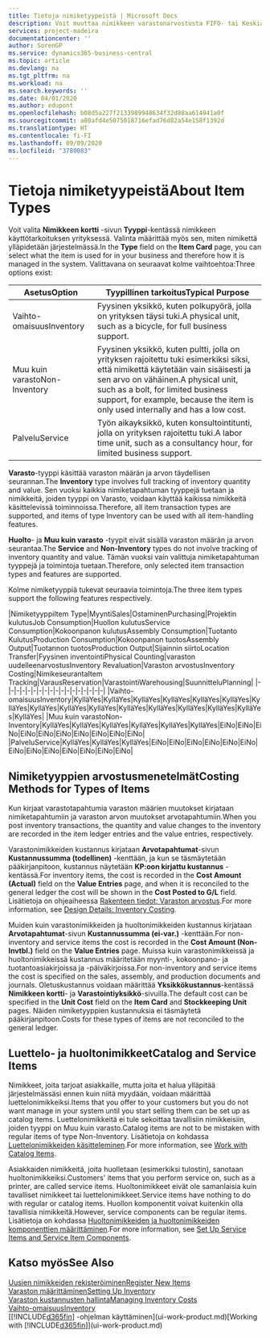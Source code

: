 ```yaml
---
title: Tietoja nimiketyypeistä | Microsoft Docs
description: Voit muuttaa nimikkeen varastonarvostusta FIFO- tai Keskiarvo-arvostusmenetelmällä, esimerkiksi silloin, kun nimikkeen kustannusten muutoksen syynä on jokin muu kuin tapahtuma.
services: project-madeira
documentationcenter: ''
author: SorenGP
ms.service: dynamics365-business-central
ms.topic: article
ms.devlang: na
ms.tgt_pltfrm: na
ms.workload: na
ms.search.keywords: ''
ms.date: 04/01/2020
ms.author: edupont
ms.openlocfilehash: b08d5a227f2133989948634f32d88aa614941a0f
ms.sourcegitcommit: a80afd4e5075018716efad76d82a54e158f1392d
ms.translationtype: HT
ms.contentlocale: fi-FI
ms.lasthandoff: 09/09/2020
ms.locfileid: "3780083"
---
```

# <a name="about-item-types"></a><span data-ttu-id="87d8f-103">Tietoja nimiketyypeistä</span><span class="sxs-lookup"><span data-stu-id="87d8f-103">About Item Types</span></span>
<span data-ttu-id="87d8f-104">Voit valita **Nimikkeen kortti** -sivun **Tyyppi**-kentässä nimikkeen käyttötarkoituksen yrityksessä. Valinta määrittää myös sen, miten nimikettä ylläpidetään järjestelmässä.</span><span class="sxs-lookup"><span data-stu-id="87d8f-104">In the **Type** field on the **Item Card** page, you can select what the item is used for in your business and therefore how it is managed in the system.</span></span> <span data-ttu-id="87d8f-105">Valittavana on seuraavat kolme vaihtoehtoa:</span><span class="sxs-lookup"><span data-stu-id="87d8f-105">Three options exist:</span></span>

|<span data-ttu-id="87d8f-106">Asetus</span><span class="sxs-lookup"><span data-stu-id="87d8f-106">Option</span></span>|<span data-ttu-id="87d8f-107">Tyypillinen tarkoitus</span><span class="sxs-lookup"><span data-stu-id="87d8f-107">Typical Purpose</span></span>|
|------|-----------|
|<span data-ttu-id="87d8f-108">Vaihto-omaisuus</span><span class="sxs-lookup"><span data-stu-id="87d8f-108">Inventory</span></span>|<span data-ttu-id="87d8f-109">Fyysinen yksikkö, kuten polkupyörä, jolla on yrityksen täysi tuki.</span><span class="sxs-lookup"><span data-stu-id="87d8f-109">A physical unit, such as a bicycle, for full business support.</span></span>|
|<span data-ttu-id="87d8f-110">Muu kuin varasto</span><span class="sxs-lookup"><span data-stu-id="87d8f-110">Non-Inventory</span></span>|<span data-ttu-id="87d8f-111">Fyysinen yksikkö, kuten pultti, jolla on yrityksen rajoitettu tuki esimerkiksi siksi, että nimikettä käytetään vain sisäisesti ja sen arvo on vähäinen.</span><span class="sxs-lookup"><span data-stu-id="87d8f-111">A physical unit, such as a bolt, for limited business support, for example, because the item is only used internally and has a low cost.</span></span>|
|<span data-ttu-id="87d8f-112">Palvelu</span><span class="sxs-lookup"><span data-stu-id="87d8f-112">Service</span></span>|<span data-ttu-id="87d8f-113">Työn aikayksikkö, kuten konsultointitunti, jolla on yrityksen rajoitettu tuki.</span><span class="sxs-lookup"><span data-stu-id="87d8f-113">A labor time unit, such as a consultancy hour, for limited business support.</span></span>|

<span data-ttu-id="87d8f-114">**Varasto**-tyyppi käsittää varaston määrän ja arvon täydellisen seurannan.</span><span class="sxs-lookup"><span data-stu-id="87d8f-114">The **Inventory** type involves full tracking of inventory quantity and value.</span></span> <span data-ttu-id="87d8f-115">Sen vuoksi kaikkia nimiketapahtuman tyyppejä tuetaan ja nimikkeitä, joiden tyyppi on Varasto, voidaan käyttää kaikissa nimikkeitä käsittelevissä toiminnoissa.</span><span class="sxs-lookup"><span data-stu-id="87d8f-115">Therefore, all item transaction types are supported, and items of type Inventory can be used with all item-handling features.</span></span>

<span data-ttu-id="87d8f-116">**Huolto**- ja **Muu kuin varasto** -tyypit eivät sisällä varaston määrän ja arvon seurantaa.</span><span class="sxs-lookup"><span data-stu-id="87d8f-116">The **Service** and **Non-Inventory** types do not involve tracking of inventory quantity and value.</span></span> <span data-ttu-id="87d8f-117">Tämän vuoksi vain valittuja nimiketapahtuman tyyppejä ja toimintoja tuetaan.</span><span class="sxs-lookup"><span data-stu-id="87d8f-117">Therefore, only selected item transaction types and features are supported.</span></span>

<span data-ttu-id="87d8f-118">Kolme nimiketyyppiä tukevat seuraavia toimintoja.</span><span class="sxs-lookup"><span data-stu-id="87d8f-118">The three item types support the following features respectively.</span></span>

|<span data-ttu-id="87d8f-119">Nimiketyyppi</span><span class="sxs-lookup"><span data-stu-id="87d8f-119">Item Type</span></span>|<span data-ttu-id="87d8f-120">Myynti</span><span class="sxs-lookup"><span data-stu-id="87d8f-120">Sales</span></span>|<span data-ttu-id="87d8f-121">Ostaminen</span><span class="sxs-lookup"><span data-stu-id="87d8f-121">Purchasing</span></span>|<span data-ttu-id="87d8f-122">Projektin kulutus</span><span class="sxs-lookup"><span data-stu-id="87d8f-122">Job Consumption</span></span>|<span data-ttu-id="87d8f-123">Huollon kulutus</span><span class="sxs-lookup"><span data-stu-id="87d8f-123">Service Consumption</span></span>|<span data-ttu-id="87d8f-124">Kokoonpanon kulutus</span><span class="sxs-lookup"><span data-stu-id="87d8f-124">Assembly Consumption</span></span>|<span data-ttu-id="87d8f-125">Tuotanto Kulutus</span><span class="sxs-lookup"><span data-stu-id="87d8f-125">Production Consumption</span></span>|<span data-ttu-id="87d8f-126">Kokoonpanon tuotos</span><span class="sxs-lookup"><span data-stu-id="87d8f-126">Assembly Output</span></span>|<span data-ttu-id="87d8f-127">Tuotannon tuotos</span><span class="sxs-lookup"><span data-stu-id="87d8f-127">Production Output</span></span>|<span data-ttu-id="87d8f-128">Sijainnin siirto</span><span class="sxs-lookup"><span data-stu-id="87d8f-128">Location Transfer</span></span>|<span data-ttu-id="87d8f-129">Fyysinen inventointi</span><span class="sxs-lookup"><span data-stu-id="87d8f-129">Physical Counting</span></span>|<span data-ttu-id="87d8f-130">varaston uudelleenarvostus</span><span class="sxs-lookup"><span data-stu-id="87d8f-130">Inventory Revaluation</span></span>|<span data-ttu-id="87d8f-131">Varaston arvostus</span><span class="sxs-lookup"><span data-stu-id="87d8f-131">Inventory Costing</span></span>|<span data-ttu-id="87d8f-132">Nimikeseuranta</span><span class="sxs-lookup"><span data-stu-id="87d8f-132">Item Tracking</span></span>|<span data-ttu-id="87d8f-133">Varaus</span><span class="sxs-lookup"><span data-stu-id="87d8f-133">Reservation</span></span>|<span data-ttu-id="87d8f-134">Varastointi</span><span class="sxs-lookup"><span data-stu-id="87d8f-134">Warehousing</span></span>|<span data-ttu-id="87d8f-135">Suunnittelu</span><span class="sxs-lookup"><span data-stu-id="87d8f-135">Planning</span></span>|
|-|-|-|-|-|-|-|-|-|-|-|-|-|-|-|-|-|-|
|<span data-ttu-id="87d8f-136">Vaihto-omaisuus</span><span class="sxs-lookup"><span data-stu-id="87d8f-136">Inventory</span></span>|<span data-ttu-id="87d8f-137">Kyllä</span><span class="sxs-lookup"><span data-stu-id="87d8f-137">Yes</span></span>|<span data-ttu-id="87d8f-138">Kyllä</span><span class="sxs-lookup"><span data-stu-id="87d8f-138">Yes</span></span>|<span data-ttu-id="87d8f-139">Kyllä</span><span class="sxs-lookup"><span data-stu-id="87d8f-139">Yes</span></span>|<span data-ttu-id="87d8f-140">Kyllä</span><span class="sxs-lookup"><span data-stu-id="87d8f-140">Yes</span></span>|<span data-ttu-id="87d8f-141">Kyllä</span><span class="sxs-lookup"><span data-stu-id="87d8f-141">Yes</span></span>|<span data-ttu-id="87d8f-142">Kyllä</span><span class="sxs-lookup"><span data-stu-id="87d8f-142">Yes</span></span>|<span data-ttu-id="87d8f-143">Kyllä</span><span class="sxs-lookup"><span data-stu-id="87d8f-143">Yes</span></span>|<span data-ttu-id="87d8f-144">Kyllä</span><span class="sxs-lookup"><span data-stu-id="87d8f-144">Yes</span></span>|<span data-ttu-id="87d8f-145">Kyllä</span><span class="sxs-lookup"><span data-stu-id="87d8f-145">Yes</span></span>|<span data-ttu-id="87d8f-146">Kyllä</span><span class="sxs-lookup"><span data-stu-id="87d8f-146">Yes</span></span>|<span data-ttu-id="87d8f-147">Kyllä</span><span class="sxs-lookup"><span data-stu-id="87d8f-147">Yes</span></span>|<span data-ttu-id="87d8f-148">Kyllä</span><span class="sxs-lookup"><span data-stu-id="87d8f-148">Yes</span></span>|<span data-ttu-id="87d8f-149">Kyllä</span><span class="sxs-lookup"><span data-stu-id="87d8f-149">Yes</span></span>|<span data-ttu-id="87d8f-150">Kyllä</span><span class="sxs-lookup"><span data-stu-id="87d8f-150">Yes</span></span>|<span data-ttu-id="87d8f-151">Kyllä</span><span class="sxs-lookup"><span data-stu-id="87d8f-151">Yes</span></span>|<span data-ttu-id="87d8f-152">Kyllä</span><span class="sxs-lookup"><span data-stu-id="87d8f-152">Yes</span></span>|
|<span data-ttu-id="87d8f-153">Muu kuin varasto</span><span class="sxs-lookup"><span data-stu-id="87d8f-153">Non-Inventory</span></span>|<span data-ttu-id="87d8f-154">Kyllä</span><span class="sxs-lookup"><span data-stu-id="87d8f-154">Yes</span></span>|<span data-ttu-id="87d8f-155">Kyllä</span><span class="sxs-lookup"><span data-stu-id="87d8f-155">Yes</span></span>|<span data-ttu-id="87d8f-156">Kyllä</span><span class="sxs-lookup"><span data-stu-id="87d8f-156">Yes</span></span>|<span data-ttu-id="87d8f-157">Kyllä</span><span class="sxs-lookup"><span data-stu-id="87d8f-157">Yes</span></span>|<span data-ttu-id="87d8f-158">Kyllä</span><span class="sxs-lookup"><span data-stu-id="87d8f-158">Yes</span></span>|<span data-ttu-id="87d8f-159">Kyllä</span><span class="sxs-lookup"><span data-stu-id="87d8f-159">Yes</span></span>|<span data-ttu-id="87d8f-160">Ei</span><span class="sxs-lookup"><span data-stu-id="87d8f-160">No</span></span>|<span data-ttu-id="87d8f-161">Ei</span><span class="sxs-lookup"><span data-stu-id="87d8f-161">No</span></span>|<span data-ttu-id="87d8f-162">Ei</span><span class="sxs-lookup"><span data-stu-id="87d8f-162">No</span></span>|<span data-ttu-id="87d8f-163">Ei</span><span class="sxs-lookup"><span data-stu-id="87d8f-163">No</span></span>|<span data-ttu-id="87d8f-164">Ei</span><span class="sxs-lookup"><span data-stu-id="87d8f-164">No</span></span>|<span data-ttu-id="87d8f-165">Ei</span><span class="sxs-lookup"><span data-stu-id="87d8f-165">No</span></span>|<span data-ttu-id="87d8f-166">Ei</span><span class="sxs-lookup"><span data-stu-id="87d8f-166">No</span></span>|<span data-ttu-id="87d8f-167">Ei</span><span class="sxs-lookup"><span data-stu-id="87d8f-167">No</span></span>|<span data-ttu-id="87d8f-168">Ei</span><span class="sxs-lookup"><span data-stu-id="87d8f-168">No</span></span>|<span data-ttu-id="87d8f-169">Ei</span><span class="sxs-lookup"><span data-stu-id="87d8f-169">No</span></span>|
|<span data-ttu-id="87d8f-170">Palvelu</span><span class="sxs-lookup"><span data-stu-id="87d8f-170">Service</span></span>|<span data-ttu-id="87d8f-171">Kyllä</span><span class="sxs-lookup"><span data-stu-id="87d8f-171">Yes</span></span>|<span data-ttu-id="87d8f-172">Kyllä</span><span class="sxs-lookup"><span data-stu-id="87d8f-172">Yes</span></span>|<span data-ttu-id="87d8f-173">Kyllä</span><span class="sxs-lookup"><span data-stu-id="87d8f-173">Yes</span></span>|<span data-ttu-id="87d8f-174">Ei</span><span class="sxs-lookup"><span data-stu-id="87d8f-174">No</span></span>|<span data-ttu-id="87d8f-175">Ei</span><span class="sxs-lookup"><span data-stu-id="87d8f-175">No</span></span>|<span data-ttu-id="87d8f-176">Ei</span><span class="sxs-lookup"><span data-stu-id="87d8f-176">No</span></span>|<span data-ttu-id="87d8f-177">Ei</span><span class="sxs-lookup"><span data-stu-id="87d8f-177">No</span></span>|<span data-ttu-id="87d8f-178">Ei</span><span class="sxs-lookup"><span data-stu-id="87d8f-178">No</span></span>|<span data-ttu-id="87d8f-179">Ei</span><span class="sxs-lookup"><span data-stu-id="87d8f-179">No</span></span>|<span data-ttu-id="87d8f-180">Ei</span><span class="sxs-lookup"><span data-stu-id="87d8f-180">No</span></span>|<span data-ttu-id="87d8f-181">Ei</span><span class="sxs-lookup"><span data-stu-id="87d8f-181">No</span></span>|<span data-ttu-id="87d8f-182">Ei</span><span class="sxs-lookup"><span data-stu-id="87d8f-182">No</span></span>|<span data-ttu-id="87d8f-183">Ei</span><span class="sxs-lookup"><span data-stu-id="87d8f-183">No</span></span>|<span data-ttu-id="87d8f-184">Ei</span><span class="sxs-lookup"><span data-stu-id="87d8f-184">No</span></span>|<span data-ttu-id="87d8f-185">Ei</span><span class="sxs-lookup"><span data-stu-id="87d8f-185">No</span></span>|<span data-ttu-id="87d8f-186">Ei</span><span class="sxs-lookup"><span data-stu-id="87d8f-186">No</span></span>|

## <a name="costing-methods-for-types-of-items"></a><span data-ttu-id="87d8f-187">Nimiketyyppien arvostusmenetelmät</span><span class="sxs-lookup"><span data-stu-id="87d8f-187">Costing Methods for Types of Items</span></span>
<span data-ttu-id="87d8f-188">Kun kirjaat varastotapahtumia varaston määrien muutokset kirjataan nimiketapahtumiin ja varaston arvon muutokset arvotapahtumiin.</span><span class="sxs-lookup"><span data-stu-id="87d8f-188">When you post inventory transactions, the quantity and value changes to the inventory are recorded in the item ledger entries and the value entries, respectively.</span></span> 

<span data-ttu-id="87d8f-189">Varastonimikkeiden kustannus kirjataan **Arvotapahtumat**-sivun **Kustannussumma (todellinen)** -kenttään, ja kun se täsmäytetään pääkirjanpitoon, kustannus näytetään **KP:oon kirjattu kustannus** -kentässä.</span><span class="sxs-lookup"><span data-stu-id="87d8f-189">For inventory items, the cost is recorded in the **Cost Amount (Actual)** field on the **Value Entries** page, and when it is reconciled to the general ledger the cost will be shown in the **Cost Posted to G/L** field.</span></span> <span data-ttu-id="87d8f-190">Lisätietoja on ohjeaiheessa [Rakenteen tiedot: Varaston arvostus](design-details-inventory-costing.md).</span><span class="sxs-lookup"><span data-stu-id="87d8f-190">For more information, see [Design Details: Inventory Costing](design-details-inventory-costing.md).</span></span>

<span data-ttu-id="87d8f-191">Muiden kuin varastonimikkeiden ja huoltonimikkeiden kustannus kirjataan **Arvotapahtumat**-sivun **Kustannussumma (ei-var.)** -kenttään.</span><span class="sxs-lookup"><span data-stu-id="87d8f-191">For non-inventory and service items the cost is recorded in the **Cost Amount (Non-Invtbl.)** field on the **Value Entries** page.</span></span> <span data-ttu-id="87d8f-192">Muissa kuin varastonimikkeissä ja huoltonimikkeissä kustannus määritetään myynti-, kokoonpano- ja tuotantoasiakirjoissa ja -päiväkirjoissa.</span><span class="sxs-lookup"><span data-stu-id="87d8f-192">For non-inventory and service items the cost is specified on the sales, assembly, and production documents and journals.</span></span> <span data-ttu-id="87d8f-193">Oletuskustannus voidaan määrittää **Yksikkökustannus**-kentässä **Nimikkeen kortti**- ja **Varastointiyksikkö**-sivuilla.</span><span class="sxs-lookup"><span data-stu-id="87d8f-193">The default cost can be specified in the **Unit Cost** field on the **Item Card** and **Stockkeeping Unit** pages.</span></span> <span data-ttu-id="87d8f-194">Näiden nimiketyyppien kustannuksia ei täsmäytetä pääkirjanpitoon.</span><span class="sxs-lookup"><span data-stu-id="87d8f-194">Costs for these types of items are not reconciled to the general ledger.</span></span> 

## <a name="catalog-and-service-items"></a><span data-ttu-id="87d8f-195">Luettelo- ja huoltonimikkeet</span><span class="sxs-lookup"><span data-stu-id="87d8f-195">Catalog and Service Items</span></span>
<span data-ttu-id="87d8f-196">Nimikkeet, joita tarjoat asiakkaille, mutta joita et halua ylläpitää järjestelmässäsi ennen kuin niitä myydään, voidaan määrittää luettelonimikkeiksi.</span><span class="sxs-lookup"><span data-stu-id="87d8f-196">Items that you offer to your customers but you do not want manage in your system until you start selling them can be set up as catalog items.</span></span> <span data-ttu-id="87d8f-197">Luettelonimikkeitä ei tule sekoittaa tavallisiin nimikkeisiin, joiden tyyppi on Muu kuin varasto.</span><span class="sxs-lookup"><span data-stu-id="87d8f-197">Catalog items are not to be mistaken with regular items of type Non-Inventory.</span></span> <span data-ttu-id="87d8f-198">Lisätietoja on kohdassa [Luettelonimikkeiden käsitteleminen](inventory-how-work-nonstock-items.md).</span><span class="sxs-lookup"><span data-stu-id="87d8f-198">For more information, see [Work with Catalog Items](inventory-how-work-nonstock-items.md).</span></span>

<span data-ttu-id="87d8f-199">Asiakkaiden nimikkeitä, joita huolletaan (esimerkiksi tulostin), sanotaan huoltonimikkeiksi.</span><span class="sxs-lookup"><span data-stu-id="87d8f-199">Customers' items that you perform service on, such as a printer, are called service items.</span></span> <span data-ttu-id="87d8f-200">Huoltonimikkeet eivät ole samanlaisia kuin tavalliset nimikkeet tai luettelonimikkeet.</span><span class="sxs-lookup"><span data-stu-id="87d8f-200">Service items have nothing to do with regular or catalog items.</span></span> <span data-ttu-id="87d8f-201">Huollon komponentit voivat kuitenkin olla tavallisia nimikkeitä.</span><span class="sxs-lookup"><span data-stu-id="87d8f-201">However, service components can be regular items.</span></span> <span data-ttu-id="87d8f-202">Lisätietoja on kohdassa [Huoltonimikkeiden ja huoltonimikkeiden komponenttien määrittäminen](service-how-setup-service-items.md).</span><span class="sxs-lookup"><span data-stu-id="87d8f-202">For more information, see [Set Up Service Items and Service Item Components](service-how-setup-service-items.md).</span></span>

## <a name="see-also"></a><span data-ttu-id="87d8f-203">Katso myös</span><span class="sxs-lookup"><span data-stu-id="87d8f-203">See Also</span></span>
[<span data-ttu-id="87d8f-204">Uusien nimikkeiden rekisteröiminen</span><span class="sxs-lookup"><span data-stu-id="87d8f-204">Register New Items</span></span>](inventory-how-register-new-items.md)  
[<span data-ttu-id="87d8f-205">Varaston määrittäminen</span><span class="sxs-lookup"><span data-stu-id="87d8f-205">Setting Up Inventory</span></span>](inventory-setup-inventory.md)  
[<span data-ttu-id="87d8f-206">Varaston kustannusten hallinta</span><span class="sxs-lookup"><span data-stu-id="87d8f-206">Managing Inventory Costs</span></span>](finance-manage-inventory-costs.md)  
[<span data-ttu-id="87d8f-207">Vaihto-omaisuus</span><span class="sxs-lookup"><span data-stu-id="87d8f-207">Inventory</span></span>](inventory-manage-inventory.md)  
<span data-ttu-id="87d8f-208">[[!INCLUDE[d365fin](includes/d365fin_md.md)] -ohjelman käyttäminen](ui-work-product.md)</span><span class="sxs-lookup"><span data-stu-id="87d8f-208">[Working with [!INCLUDE[d365fin](includes/d365fin_md.md)]](ui-work-product.md)</span></span>
